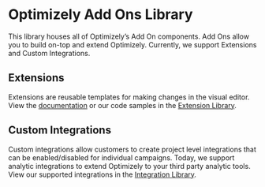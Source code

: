 # Optimizely Add Ons Library 

This library houses all of Optimizely’s Add On components. Add Ons allow you to build on-top and extend Optimizely. Currently, we support Extensions and Custom Integrations.

## Extensions

Extensions are reusable templates for making changes in the visual editor. View the [documentation](https://developers.optimizely.com/x/extensions/) or our code samples in the [Extension Library](https://github.com/optimizely/extension-library/tree/master/Extensions). 

## Custom Integrations

Custom integrations allow customers to create project level integrations that can be enabled/disabled for individual campaigns. Today, we support analytic integrations to extend Optimizely to your third party analytic tools. View our supported integrations in the [Integration Library](). 
